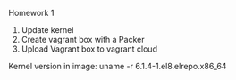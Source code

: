 Homework 1

1) Update kernel
2) Create vagrant box with a Packer
3) Upload Vagrant box to vagrant cloud

Kernel version in image:
uname -r
6.1.4-1.el8.elrepo.x86_64



